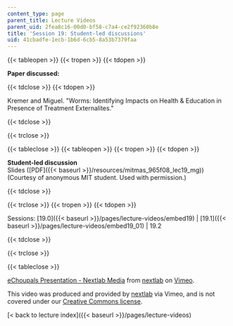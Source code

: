 ```yaml
---
content_type: page
parent_title: Lecture Videos
parent_uid: 2fea8c16-00d0-bf58-c7a4-ce2f92360b8e
title: 'Session 19: Student-led discussions'
uid: 41cbadfe-1ecb-1b6d-6cb5-8a53b7379faa
---
```


{{< tableopen >}}
{{< tropen >}}
{{< tdopen >}}


**Paper discussed:**


{{< tdclose >}}
{{< tdopen >}}


Kremer and Miguel. "Worms: Identifying Impacts on Health & Education in Presence of Treatment Externalites."


{{< tdclose >}}

{{< trclose >}}

{{< tableclose >}}
{{< tableopen >}}
{{< tropen >}}
{{< tdopen >}}


**Student-led discussion**  
Slides ([PDF]({{< baseurl >}}/resources/mitmas_965f08_lec19_mg)) (Courtesy of anonymous MIT student. Used with permission.)


{{< tdclose >}}

{{< trclose >}}
{{< tropen >}}
{{< tdopen >}}


Sessions: [19.0]({{< baseurl >}}/pages/lecture-videos/embed19) | [19.1]({{< baseurl >}}/pages/lecture-videos/embed19_01) | 19.2


{{< tdclose >}}

{{< trclose >}}

{{< tableclose >}}

[eChoupals Presentation - Nextlab Media](https://vimeo.com/3240350) from [nextlab](https://vimeo.com/3240350) on [Vimeo](https://vimeo.com).

This video was produced and provided by [nextlab](http://vimeo.com/nextlab) via Vimeo, and is not covered under our [Creative Commons license](/terms/#cc).

[< back to lecture index]({{< baseurl >}}/pages/lecture-videos)